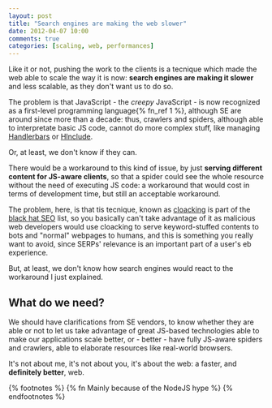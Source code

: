 ```yaml
---
layout: post
title: "Search engines are making the web slower"
date: 2012-04-07 10:00
comments: true
categories: [scaling, web, performances]
---
```


Like it or not, pushing the work to the clients is
a tecnique which made the web able to scale the way
it is now: **search engines are making it slower** and
less scalable, as they don't want us to do so.
<!-- more -->

The problem is that JavaScript - the *creepy* JavaScript -
is now recognized as a first-level programming language{% fn_ref 1 %},
although SE are around since more than a decade: thus,
crawlers and spiders, although able to interpretate basic
JS code, cannot do more complex stuff, like managing
[Handlerbars](http://handlebarsjs.com/) or [HInclude](http://mnot.github.com/hinclude/).

Or, at least, we don't know if they can.

There would be a workaround to this kind of issue, by just
**serving different content for JS-aware clients**, so that a
spider could see the whole resource without the need of
executing JS code: a workaround that would cost in terms of
development time, but still an acceptable workaround.

The problem, here, is that tis tecnique, known as [cloacking](http://en.wikipedia.org/wiki/Cloaking)
is part of the [black hat SEO](http://en.wikipedia.org/wiki/Search_engine_optimization#White_hat_versus_black_hat) list, so you basically can't take 
advantage of it as malicious web developers would use
cloacking to serve keyword-stuffed contents to bots and
"normal" webpages to humans, and this is something you
really want to avoid, since SERPs' relevance is an
important part of a user's eb experience.

But, at least, we don't know how search engines would react
to the workaround I just explained.

## What do we need?

We should have clarifications from SE vendors, to know whether
they are able or not to let us take advantage of great JS-based
technologies able to make our applications scale better, or - better -
have fully JS-aware spiders and crawlers, able to elaborate
resources like real-world browsers.

It's not about me, it's not about you, it's about the web: a faster,
and **definitely better**, web.

{% footnotes %}
  {% fn Mainly because of the NodeJS hype %}
{% endfootnotes %}